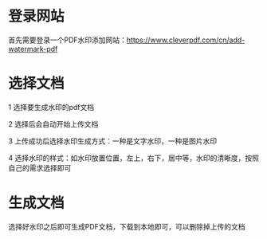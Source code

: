 # 登录网站
 首先需要登录一个PDF水印添加网站：https://www.cleverpdf.com/cn/add-watermark-pdf

# 选择文档
 1 选择要生成水印的pdf文档
 
 2 选择后会自动开始上传文档

 3 上传成功后选择水印生成方式：一种是文字水印，一种是图片水印

 4 选择水印的样式：如水印放置位置，左上，右下，居中等，水印的清晰度，按照自己的需求选择即可

 # 生成文档
 选择好水印之后即可生成PDF文档，下载到本地即可，可以删除掉上传的文档